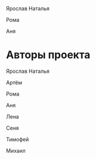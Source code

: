 Ярослав Наталья

Рома


Аня

# Авторы проекта
Ярослав
Наталья

Артём

Рома

Аня

Лена

Сеня

Тимофей

Михаил
